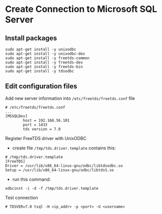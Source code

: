 # Create Connection to Microsoft SQL Server

## Install packages

```shell
sudo apt-get install -y unixodbc
sudo apt-get install -y unixodbc-dev
sudo apt-get install -y freetds-common 
sudo apt-get install -y freetds-dev
sudo apt-get install -y freetds-bin
sudo apt-get install -y tdsodbc
```

## Edit configuration files

Add new server information into `/etc/freetds/freetds.conf` file

```shell
# /etc/freetds/freetds.conf
...
[MSSQLDev]
        host = 192.168.56.101
        port = 1433
        tds version = 7.0
```

Register FreeTDS driver with UnixODBC

* create file `/tmp/tds.driver.template` contains this:

```shell
# /tmp/tds.driver.template
[FreeTDS]
Driver = /usr/lib/x86_64-linux-gnu/odbc/libtdsodbc.so
Setup = /usr/lib/x86_64-linux-gnu/odbc/libtdsS.so
```

* run this command:

```shell
odbcinst -i -d -f /tmp/tds.driver.template
```

Test connection

```shell
# TDSVER=7.0 tsql -H <ip_addr> -p <port> -U <username>
```
